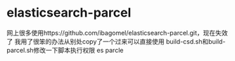 # elasticsearch-parcel
网上很多使用https://github.com/ibagomel/elasticsearch-parcel.git，现在失效了
我用了很笨的办法从别处copy了一个过来可以直接使用
build-csd.sh和build-parcel.sh修改一下脚本执行权限
es parcle
